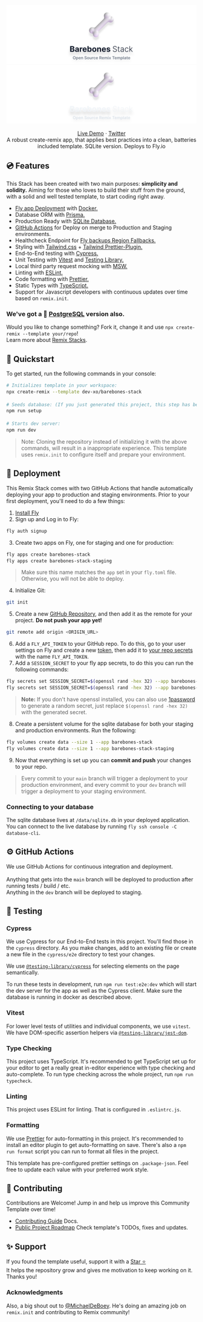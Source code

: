 ![GitHub-Mark-Light](https://raw.githubusercontent.com/dev-xo/dev-xo/main/barebones-stack/assets/images/light-logo-v1.png#gh-light-mode-only)
![GitHub-Mark-Dark ](https://github.com/dev-xo/dev-xo/blob/main/barebones-stack/assets/images/dark-logo-v1.png#gh-dark-mode-only)

<p align="center">
  <p align="center">
    <a href="https://barebones-stack.fly.dev">Live Demo</a>
    ·
    <a href="https://twitter.com/DEV_XO1">Twitter</a>
    <br/>
    A robust create-remix app, that applies best practices into a clean, batteries included template. SQLite version. Deploys to Fly.io
  </p>
</p>

## 💿 Features

This Stack has been created with two main purposes: **simplicity and solidity.** Aiming for those who loves to build their stuff from the ground, with a solid and well tested template, to start coding right away.

- [Fly app Deployment](https://fly.io) with [Docker.](https://www.docker.com/products/docker-desktop/)
- Database ORM with [Prisma.](https://www.prisma.io/)
- Production Ready with [SQLite Database.](https://sqlite.org/index.html)
- [GitHub Actions](https://github.com/features/actions) for Deploy on merge to Production and Staging environments.
- Healthcheck Endpoint for [Fly backups Region Fallbacks.](https://fly.io/docs/reference/configuration/#services-http_checks)
- Styling with [Tailwind.css](https://tailwindcss.com/) + [Tailwind Prettier-Plugin.](https://github.com/tailwindlabs/prettier-plugin-tailwindcss)
- End-to-End testing with [Cypress.](https://www.cypress.io/how-it-works)
- Unit Testing with [Vitest](https://vitest.dev) and [Testing Library.](https://testing-library.com)
- Local third party request mocking with [MSW.](https://mswjs.io)
- Linting with [ESLint.](https://eslint.org/)
- Code formatting with [Prettier.](https://prettier.io/)
- Static Types with [TypeScript.](https://www.typescriptlang.org/)
- Support for Javascript developers with continuous updates over time based on `remix.init`.

### We've got a 🐘 [PostgreSQL](https://github.com/dev-xo/barebones-postgres-stack) version also.

Would you like to change something? Fork it, change it and use `npx create-remix --template your/repo`!<br/>
Learn more about [Remix Stacks](https://remix.run/stacks).

## 🔋 Quickstart

To get started, run the following commands in your console:

```sh
# Initializes template in your workspace:
npx create-remix --template dev-xo/barebones-stack

# Seeds database: (If you just generated this project, this step has been done for you.)
npm run setup

# Starts dev server:
npm run dev
```

> Note: Cloning the repository instead of initializing it with the above commands, will result in a inappropriate experience. This template uses `remix.init` to configure itself and prepare your environment.

## 🚀 Deployment

This Remix Stack comes with two GitHub Actions that handle automatically deploying your app to production and staging environments. Prior to your first deployment, you'll need to do a few things:

1. [Install Fly](https://fly.io/docs/getting-started/installing-flyctl/)
2. Sign up and Log in to Fly:

```sh
fly auth signup
```

3. Create two apps on Fly, one for staging and one for production:

```sh
fly apps create barebones-stack
fly apps create barebones-stack-staging
```

> Make sure this name matches the `app` set in your `fly.toml` file. Otherwise, you will not be able to deploy.

4. Initialize Git:

```sh
git init
```

5. Create a new [GitHub Repository](https://repo.new), and then add it as the remote for your project. **Do not push your app yet!**

```sh
git remote add origin <ORIGIN_URL>
```

6. Add a `FLY_API_TOKEN` to your GitHub repo. To do this, go to your user settings on Fly and create a new [token](https://web.fly.io/user/personal_access_tokens/new), then add it to [your repo secrets](https://docs.github.com/en/actions/security-guides/encrypted-secrets) with the name `FLY_API_TOKEN`.
7. Add a `SESSION_SECRET` to your fly app secrets, to do this you can run the following commands:

```sh
fly secrets set SESSION_SECRET=$(openssl rand -hex 32) --app barebones-stack
fly secrets set SESSION_SECRET=$(openssl rand -hex 32) --app barebones-stack-staging
```

> **Note:** If you don't have openssl installed, you can also use [1password](https://1password.com/password-generator/) to generate a random secret, just replace `$(openssl rand -hex 32)` with the generated secret.

8. Create a persistent volume for the sqlite database for both your staging and production environments. Run the following:

```sh
fly volumes create data --size 1 --app barebones-stack
fly volumes create data --size 1 --app barebones-stack-staging
```

9. Now that everything is set up you can **commit and push** your changes to your repo.

> Every commit to your `main` branch will trigger a deployment to your production environment, and every commit to your `dev` branch will trigger a deployment to your staging environment.

### Connecting to your database

The sqlite database lives at `/data/sqlite.db` in your deployed application. You can connect to the live database by running `fly ssh console -C database-cli`.

## ⚙️ GitHub Actions

We use GitHub Actions for continuous integration and deployment.<br/><br/>
Anything that gets into the `main` branch will be deployed to production after running tests / build / etc.<br/>
Anything in the `dev` branch will be deployed to staging.

## 🧩 Testing

### Cypress

We use Cypress for our End-to-End tests in this project. You'll find those in the `cypress` directory. As you make changes, add to an existing file or create a new file in the `cypress/e2e` directory to test your changes.

We use [`@testing-library/cypress`](https://testing-library.com/cypress) for selecting elements on the page semantically.

To run these tests in development, run `npm run test:e2e:dev` which will start the dev server for the app as well as the Cypress client. Make sure the database is running in docker as described above.

### Vitest

For lower level tests of utilities and individual components, we use `vitest`. We have DOM-specific assertion helpers via [`@testing-library/jest-dom`](https://testing-library.com/jest-dom).

### Type Checking

This project uses TypeScript. It's recommended to get TypeScript set up for your editor to get a really great in-editor experience with type checking and auto-complete. To run type checking across the whole project, run `npm run typecheck`.

### Linting

This project uses ESLint for linting. That is configured in `.eslintrc.js`.

### Formatting

We use [Prettier](https://prettier.io/) for auto-formatting in this project. It's recommended to install an editor plugin to get auto-formatting on save. There's also a `npm run format` script you can run to format all files in the project.

This template has pre-configured prettier settings on `.package-json`. Feel free to update each value with your preferred work style.

## 👥 Contributing

Contributions are Welcome! Jump in and help us improve this Community Template over time!

- [Contributing Guide](https://github.com/dev-xo/barebones-stack/blob/main/CONTRIBUTING.md) Docs.
- [Public Project Roadmap](https://github.com/users/dev-xo/projects/6) Check template's TODOs, fixes and updates.

## ✨ Support

If you found the template useful, support it with a [Star ⭐](https://github.com/dev-xo/barebones-stack)<br />
It helps the repository grow and gives me motivation to keep working on it. Thanks you!

### ️Acknowledgments

Also, a big shout out to [@MichaelDeBoey](https://github.com/MichaelDeBoey). He's doing an amazing job on `remix.init` and contributing to Remix community!
